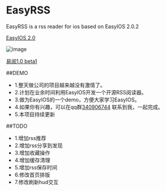 EasyRSS
=======

EasyRSS is a rss reader for ios based on EasyIOS 2.0.2

[EasyIOS 2.0](https://github.com/zhuchaowe/EasyRSS)

![image](https://raw.githubusercontent.com/zhuchaowe/EasyRSS/master/rssreader/Home/Rescource/Default.png)

[易阅1.0 beta1](http://www.pgyer.com/EasyRSS)

##DEMO
* 1.整天做公司的项目越来越没有激情了。
* 2.计划在业余时间利用EasyIOS开发一个开源RSS阅读器。
* 3.做为EasyIOS的一个demo，方便大家学习EasyIOS。
* 4.如果你有兴趣，可以在qq群[340906744](http://shang.qq.com/wpa/qunwpa?idkey=562d002e275a8199081313b00580fb7111a4faf694216a239064d29f5238bc91) 联系到我，一起完成。
* 5.本项目持续更新


##TODO

* 1.增加rss推荐
* 2.增加rss分享到发现
* 3.增加收藏操作
* 4.增加缓存清理
* 5.增加rss保存时间
* 6.修改首页排版
* 7.修改刷新hud交互